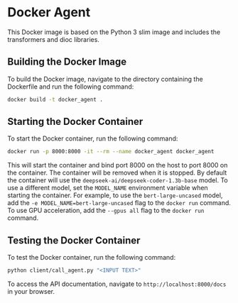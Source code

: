 # Docker Agent

This Docker image is based on the Python 3 slim image and includes the transformers and dioc libraries.

## Building the Docker Image

To build the Docker image, navigate to the directory containing the Dockerfile and run the following command:

```bash
docker build -t docker_agent .
```

## Starting the Docker Container

To start the Docker container, run the following command:

```bash
docker run -p 8000:8000 -it --rm --name docker_agent docker_agent
```
This will start the container and bind port 8000 on the host to port 8000 on the container. The container will be removed when it is stopped. By default the container will use the `deepseek-ai/deepseek-coder-1.3b-base` model. To use a different model, set the `MODEL_NAME` environment variable when starting the container. For example, to use the `bert-large-uncased` model, add the `-e MODEL_NAME=bert-large-uncased` flag to the `docker run` command. To use GPU acceleration, add the `--gpus all` flag to the `docker run` command.

## Testing the Docker Container

To test the Docker container, run the following command:

```bash
python client/call_agent.py "<INPUT TEXT>"
``` 

To access the API documentation, navigate to `http://localhost:8000/docs` in your browser.